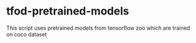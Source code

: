 # tfod-pretrained-models

This script uses pretrained models from tensorflow zoo which are trained on coco dataset
